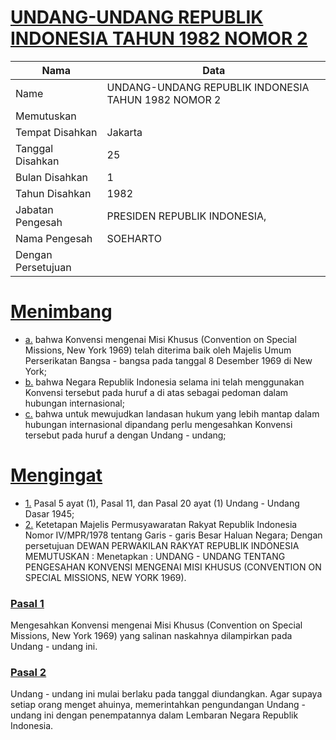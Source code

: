 # [UNDANG-UNDANG REPUBLIK INDONESIA TAHUN 1982 NOMOR 2](http://example.org/legal/document/uu/1982/2)

| Nama | Data |
| ------ | ----- |
|Name|UNDANG-UNDANG REPUBLIK INDONESIA TAHUN 1982 NOMOR 2|
|Memutuskan||
|Tempat Disahkan|Jakarta|
|Tanggal Disahkan|25|
|Bulan Disahkan|1|
|Tahun Disahkan|1982|
|Jabatan Pengesah|PRESIDEN REPUBLIK INDONESIA,|
|Nama Pengesah|SOEHARTO|
|Dengan Persetujuan||
# [Menimbang](http://example.org/legal/document/uu/1982/2/menimbang)

* [a.](http://example.org/legal/document/uu/1982/2/menimbang/point/a) bahwa Konvensi mengenai Misi Khusus (Convention on Special Missions, New York 1969) telah diterima baik oleh Majelis Umum Perserikatan Bangsa - bangsa pada tanggal 8 Desember 1969 di New York;
* [b.](http://example.org/legal/document/uu/1982/2/menimbang/point/b) bahwa Negara Republik Indonesia selama ini telah menggunakan Konvensi tersebut pada huruf a di atas sebagai pedoman dalam hubungan internasional;
* [c.](http://example.org/legal/document/uu/1982/2/menimbang/point/c) bahwa untuk mewujudkan landasan hukum yang lebih mantap dalam hubungan internasional dipandang perlu mengesahkan Konvensi tersebut pada huruf a dengan Undang - undang;
# [Mengingat](http://example.org/legal/document/uu/1982/2/mengingat)

* [1.](http://example.org/legal/document/uu/1982/2/mengingat/point/0001) Pasal 5 ayat (1), Pasal 11, dan Pasal 20 ayat (1) Undang - Undang Dasar 1945;
* [2.](http://example.org/legal/document/uu/1982/2/mengingat/point/0002) Ketetapan Majelis Permusyawaratan Rakyat Republik Indonesia Nomor IV/MPR/1978 tentang Garis - garis Besar Haluan Negara; Dengan persetujuan DEWAN PERWAKILAN RAKYAT REPUBLIK INDONESIA MEMUTUSKAN : Menetapkan : UNDANG - UNDANG TENTANG PENGESAHAN KONVENSI MENGENAI MISI KHUSUS (CONVENTION ON SPECIAL MISSIONS, NEW YORK 1969).

### [Pasal 1](http://example.org/legal/document/uu/1982/2/pasal/0001)
Mengesahkan Konvensi mengenai Misi Khusus (Convention on Special Missions, New York 1969) yang salinan naskahnya dilampirkan pada Undang - undang ini.


### [Pasal 2](http://example.org/legal/document/uu/1982/2/pasal/0002)
Undang - undang ini mulai berlaku pada tanggal diundangkan. Agar supaya setiap orang menget ahuinya, memerintahkan pengundangan Undang - undang ini dengan penempatannya dalam Lembaran Negara Republik Indonesia.

